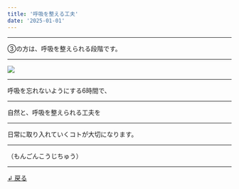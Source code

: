```yaml
---
title: '呼吸を整える工夫'
date: '2025-01-01'
---
```

***
③の方は、呼吸を整えられる段階です。
***
![](/images/1234.jpg)
***
呼吸を忘れないようにする6時間で、
***
自然と、呼吸を整えられる工夫を
***
日常に取り入れていくコトが大切になります。
***
（もんごんこうじちゅう）
***
[ ↲ 戻る ](/posts/3)
